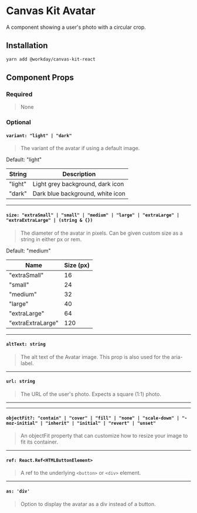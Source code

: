 # Canvas Kit Avatar

A component showing a user's photo with a circular crop.

## Installation

```sh
yarn add @workday/canvas-kit-react
```

## Component Props

### Required

> None

### Optional

#### `variant: "light" | "dark"`

> The variant of the avatar if using a default image.

Default: "light"

| String  | Description                      |
| ------- | -------------------------------- |
| "light" | Light grey background, dark icon |
| "dark"  | Dark blue background, white icon |

---

#### `size: "extraSmall" | "small" | "medium" | "large" | "extraLarge" | "extraExtraLarge" | (string & {})`

> The diameter of the avatar in pixels. Can be given custom size as a string in either px or rem.

Default: "medium"

| Name              | Size (px) |
| ----------------- | --------- |
| "extraSmall"      | 16        |
| "small"           | 24        |
| "medium"          | 32        |
| "large"           | 40        |
| "extraLarge"      | 64        |
| "extraExtraLarge" | 120       |

---

#### `altText: string`

> The alt text of the Avatar image. This prop is also used for the aria-label.

---

#### `url: string`

> The URL of the user's photo. Expects a square (1:1) photo.

---


---

#### `objectFit?: "contain" | "cover" | "fill" | "none" | "scale-down" | "-moz-initial" | "inherit" | "initial" | "revert" | "unset"`

> An objectFit property that can customize how to resize your image to fit its container.

---

#### `ref: React.Ref<HTMLButtonElement>`

> A ref to the underlying `<button>` or `<div>` element.

---

#### `as: 'div'`

> Option to display the avatar as a div instead of a button.

